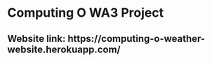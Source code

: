 <h1>Computing O WA3 Project</h1>
<h2>Website link: https://computing-o-weather-website.herokuapp.com/</h2>
